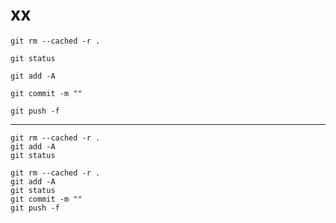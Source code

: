 # xx

```
git rm --cached -r .

```

```
git status

```

```
git add -A

```

```
git commit -m ""

```

```
git push -f

```

***********************************************

```
git rm --cached -r .
git add -A
git status

```

```
git rm --cached -r .
git add -A
git status
git commit -m ""
git push -f

```
